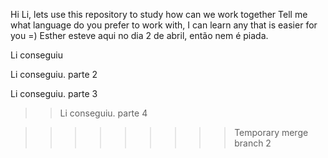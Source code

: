 Hi Li, lets use this repository to study how can we work together 
Tell me what language do you prefer to work with, I can learn any that is easier for you =) 
Esther esteve aqui no dia 2 de abril, então nem é piada.

Li conseguiu

Li conseguiu. parte 2

Li conseguiu. parte 3

>> Li conseguiu. parte 4

>>>>>>>>> Temporary merge branch 2
